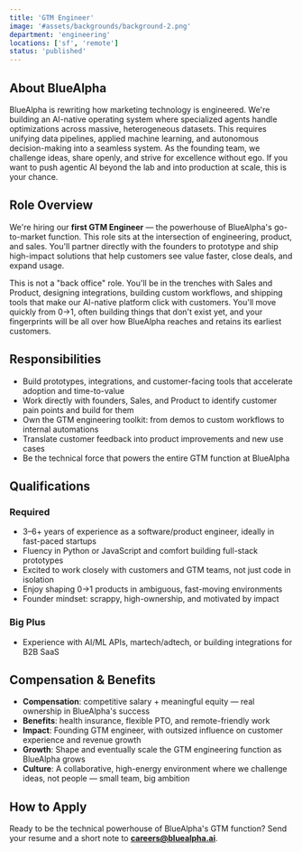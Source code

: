 ```yaml
---
title: 'GTM Engineer'
image: '#assets/backgrounds/background-2.png'
department: 'engineering'
locations: ['sf', 'remote']
status: 'published'
---
```


## About BlueAlpha

BlueAlpha is rewriting how marketing technology is engineered. We're building an AI-native operating system where specialized agents handle optimizations across massive, heterogeneous datasets. This requires unifying data pipelines, applied machine learning, and autonomous decision-making into a seamless system. As the founding team, we challenge ideas, share openly, and strive for excellence without ego. If you want to push agentic AI beyond the lab and into production at scale, this is your chance.

## Role Overview

We're hiring our **first GTM Engineer** — the powerhouse of BlueAlpha's go-to-market function. This role sits at the intersection of engineering, product, and sales. You'll partner directly with the founders to prototype and ship high-impact solutions that help customers see value faster, close deals, and expand usage.

This is not a "back office" role. You'll be in the trenches with Sales and Product, designing integrations, building custom workflows, and shipping tools that make our AI-native platform click with customers. You'll move quickly from 0→1, often building things that don't exist yet, and your fingerprints will be all over how BlueAlpha reaches and retains its earliest customers.

## Responsibilities

- Build prototypes, integrations, and customer-facing tools that accelerate adoption and time-to-value
- Work directly with founders, Sales, and Product to identify customer pain points and build for them
- Own the GTM engineering toolkit: from demos to custom workflows to internal automations
- Translate customer feedback into product improvements and new use cases
- Be the technical force that powers the entire GTM function at BlueAlpha

## Qualifications

### Required

- 3–6+ years of experience as a software/product engineer, ideally in fast-paced startups
- Fluency in Python or JavaScript and comfort building full-stack prototypes
- Excited to work closely with customers and GTM teams, not just code in isolation
- Enjoy shaping 0→1 products in ambiguous, fast-moving environments
- Founder mindset: scrappy, high-ownership, and motivated by impact

### Big Plus

- Experience with AI/ML APIs, martech/adtech, or building integrations for B2B SaaS

## Compensation & Benefits

- **Compensation**: competitive salary + meaningful equity — real ownership in BlueAlpha's success
- **Benefits**: health insurance, flexible PTO, and remote-friendly work
- **Impact**: Founding GTM engineer, with outsized influence on customer experience and revenue growth
- **Growth**: Shape and eventually scale the GTM engineering function as BlueAlpha grows
- **Culture**: A collaborative, high-energy environment where we challenge ideas, not people — small team, big ambition

## How to Apply

Ready to be the technical powerhouse of BlueAlpha's GTM function? Send your resume and a short note to **careers@bluealpha.ai**.
